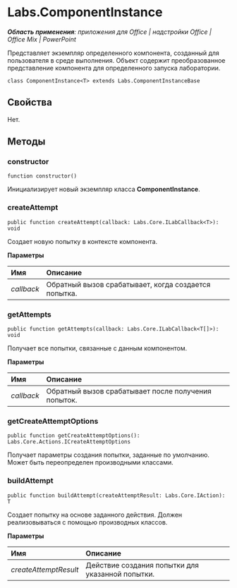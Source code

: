 
# Labs.ComponentInstance

 _**Область применения**: приложения для Office | надстройки Office | Office Mix | PowerPoint_

Представляет экземпляр определенного компонента, созданный для пользователя в среде выполнения. Объект содержит преобразованное представление компонента для определенного запуска лаборатории.

```
class ComponentInstance<T> extends Labs.ComponentInstanceBase
```


## Свойства

Нет.


## Методы




### constructor

 `function constructor()`

Инициализирует новый экземпляр класса **ComponentInstance**.


### createAttempt

 `public function createAttempt(callback: Labs.Core.ILabCallback<T>): void`

Создает новую попытку в контексте компонента.

 **Параметры**


|**Имя**|**Описание**|
|:-----|:-----|
| _callback_|Обратный вызов срабатывает, когда создается попытка.|

### getAttempts

 `public function getAttempts(callback: Labs.Core.ILabCallback<T[]>): void`

Получает все попытки, связанные с данным компонентом.

 **Параметры**


|**Имя**|**Описание**|
|:-----|:-----|
| _callback_|Обратный вызов срабатывает после получения попыток.|

### getCreateAttemptOptions

 `public function getCreateAttemptOptions(): Labs.Core.Actions.ICreateAttemptOptions`

Получает параметры создания попытки, заданные по умолчанию. Может быть переопределен производными классами.


### buildAttempt

 `public function buildAttempt(createAttemptResult: Labs.Core.IAction): T`

Создает попытку на основе заданного действия. Должен реализовываться с помощью производных классов.

 **Параметры**


|**Имя**|**Описание**|
|:-----|:-----|
| _createAttemptResult_|Действие создания попытки для указанной попытки.|
